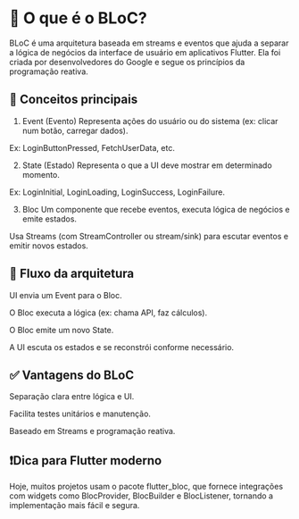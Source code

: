 # 🧠 O que é o BLoC?
BLoC é uma arquitetura baseada em streams e eventos que ajuda a separar a lógica de negócios da interface de usuário em aplicativos Flutter. Ela foi criada por desenvolvedores do Google e segue os princípios da programação reativa.

## 🔧 Conceitos principais
1. Event (Evento)
Representa ações do usuário ou do sistema (ex: clicar num botão, carregar dados).

Ex: LoginButtonPressed, FetchUserData, etc.

2. State (Estado)
Representa o que a UI deve mostrar em determinado momento.

Ex: LoginInitial, LoginLoading, LoginSuccess, LoginFailure.

3. Bloc
Um componente que recebe eventos, executa lógica de negócios e emite estados.

Usa Streams (com StreamController ou stream/sink) para escutar eventos e emitir novos estados.

## 🔄 Fluxo da arquitetura
UI envia um Event para o Bloc.

O Bloc executa a lógica (ex: chama API, faz cálculos).

O Bloc emite um novo State.

A UI escuta os estados e se reconstrói conforme necessário.

## ✅ Vantagens do BLoC
Separação clara entre lógica e UI.

Facilita testes unitários e manutenção.

Baseado em Streams e programação reativa.

## ❗Dica para Flutter moderno
Hoje, muitos projetos usam o pacote flutter_bloc, que fornece integrações com widgets como BlocProvider, BlocBuilder e BlocListener, tornando a implementação mais fácil e segura.